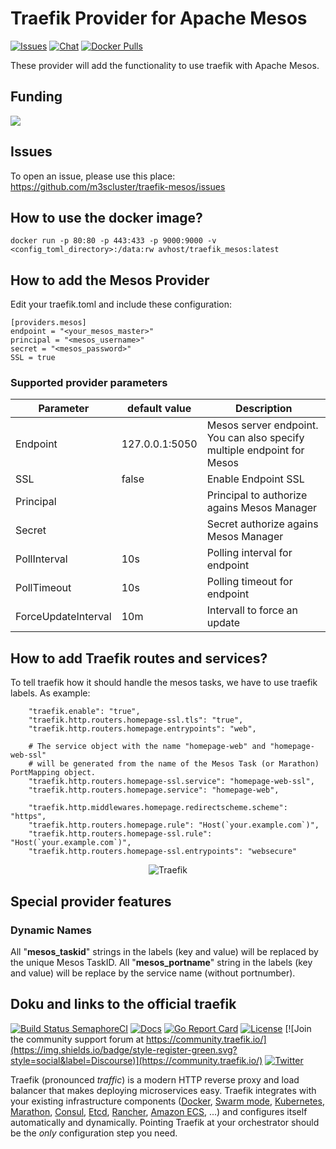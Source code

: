 # Traefik Provider for Apache Mesos

[![Issues](https://img.shields.io/static/v1?label=&message=Issues&color=brightgreen)](https://github.com/m3scluster/traefik-mesos/issues)
[![Chat](https://img.shields.io/static/v1?label=&message=Chat&color=brightgreen)](https://matrix.to/#/#mesos:matrix.aventer.biz?via=matrix.aventer.biz)
[![Docker Pulls](https://img.shields.io/docker/pulls/avhost/traefik_mesos)](https://hub.docker.com/repository/docker/avhost/traefik_mesos/)

These provider will add the functionality to use traefik with Apache Mesos.

## Funding

[![](https://www.paypalobjects.com/en_US/i/btn/btn_donateCC_LG.gif)](https://www.paypal.com/donate/?hosted_button_id=H553XE4QJ9GJ8)

## Issues

To open an issue, please use this place: https://github.com/m3scluster/traefik-mesos/issues

## How to use the docker image?

```
docker run -p 80:80 -p 443:433 -p 9000:9000 -v <config_toml_directory>:/data:rw avhost/traefik_mesos:latest
```

## How to add the Mesos Provider

Edit your traefik.toml and include these configuration:

``` 
[providers.mesos]
endpoint = "<your_mesos_master>"
principal = "<mesos_username>"
secret = "<mesos_password>"
SSL = true
``` 
### Supported provider parameters

| Parameter | default value | Description |
| --- | --- | --- |
| Endpoint              | 127.0.0.1:5050 | Mesos server endpoint. You can also specify multiple endpoint for Mesos |
| SSL                   | false | Enable Endpoint SSL | 
| Principal             || Principal to authorize agains Mesos Manager |
| Secret                || Secret authorize agains Mesos Manager |
| PollInterval          | 10s | Polling interval for endpoint | 
| PollTimeout           | 10s | Polling timeout for endpoint |
| ForceUpdateInterval  | 10m | Intervall to force an update |




## How to add Traefik routes and services?

To tell traefik how it should handle the mesos tasks, we have to use traefik labels. 
As example:

``` 
    "traefik.enable": "true",
    "traefik.http.routers.homepage-ssl.tls": "true",
    "traefik.http.routers.homepage.entrypoints": "web",

    # The service object with the name "homepage-web" and "homepage-web-ssl" 
    # will be generated from the name of the Mesos Task (or Marathon) PortMapping object.
    "traefik.http.routers.homepage-ssl.service": "homepage-web-ssl",
    "traefik.http.routers.homepage.service": "homepage-web",

    "traefik.http.middlewares.homepage.redirectscheme.scheme": "https",
    "traefik.http.routers.homepage.rule": "Host(`your.example.com`)",
    "traefik.http.routers.homepage-ssl.rule": "Host(`your.example.com`)",
    "traefik.http.routers.homepage-ssl.entrypoints": "websecure"
```


<p align="center">
<img src="docs/content/assets/img/traefik.logo.png" alt="Traefik" title="Traefik" />
</p>

## Special provider features

### Dynamic Names

All "__mesos_taskid__" strings in the labels (key and value) will be replaced by the unique Mesos TaskID.
All "__mesos_portname__" string in the labels (key and value) will be replace by the service name (without portnumber).

## Doku and links to the official traefik

[![Build Status SemaphoreCI](https://semaphoreci.com/api/v1/containous/traefik/branches/master/shields_badge.svg)](https://semaphoreci.com/containous/traefik)
[![Docs](https://img.shields.io/badge/docs-current-brightgreen.svg)](https://doc.traefik.io/traefik)
[![Go Report Card](https://goreportcard.com/badge/traefik/traefik)](https://goreportcard.com/report/traefik/traefik)
[![License](https://img.shields.io/badge/license-MIT-blue.svg)](https://github.com/traefik/traefik/blob/master/LICENSE.md)
[![Join the community support forum at https://community.traefik.io/](https://img.shields.io/badge/style-register-green.svg?style=social&label=Discourse)](https://community.traefik.io/)
[![Twitter](https://img.shields.io/twitter/follow/traefik.svg?style=social)](https://twitter.com/intent/follow?screen_name=traefik)


Traefik (pronounced _traffic_) is a modern HTTP reverse proxy and load balancer that makes deploying microservices easy.
Traefik integrates with your existing infrastructure components ([Docker](https://www.docker.com/), [Swarm mode](https://docs.docker.com/engine/swarm/), [Kubernetes](https://kubernetes.io), [Marathon](https://mesosphere.github.io/marathon/), [Consul](https://www.consul.io/), [Etcd](https://coreos.com/etcd/), [Rancher](https://rancher.com), [Amazon ECS](https://aws.amazon.com/ecs), ...) and configures itself automatically and dynamically.
Pointing Traefik at your orchestrator should be the _only_ configuration step you need.
